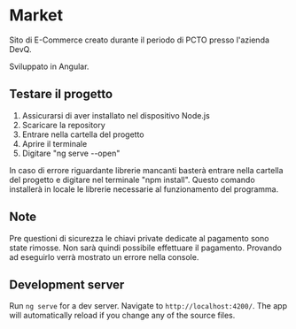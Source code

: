 # Market
Sito di E-Commerce creato durante il periodo di PCTO presso l'azienda DevQ.

Sviluppato in Angular.

## Testare il progetto
1. Assicurarsi di aver installato nel dispositivo Node.js
2. Scaricare la repository
3. Entrare nella cartella del progetto
4. Aprire il terminale
5. Digitare "ng serve --open"

In caso di errore riguardante librerie mancanti basterà entrare nella cartella del progetto e digitare nel terminale "npm install".
Questo comando installerà in locale le librerie necessarie al funzionamento del programma. 



## Note

Pre questioni di sicurezza le chiavi private dedicate al pagamento sono state rimosse.
Non sarà quindi possibile effettuare il pagamento.
Provando ad eseguirlo verrà mostrato un errore nella console.


## Development server

Run `ng serve` for a dev server. Navigate to `http://localhost:4200/`. The app will automatically reload if you change any of the source files.
